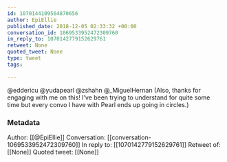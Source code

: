 ```yaml
---
id: 1070144109564870656
author: EpiEllie
published_date: 2018-12-05 02:33:32 +00:00
conversation_id: 1069533952472309760
in_reply_to: 1070142779152629761
retweet: None
quoted_tweet: None
type: tweet
tags:

---
```


@eddericu @yudapearl @zshahn @_MiguelHernan (Also, thanks for engaging with me on this! I’ve been trying to understand for quite some time but every convo I have with Pearl ends up going in circles.)

### Metadata

Author: [[@EpiEllie]]
Conversation: [[conversation-1069533952472309760]]
In reply to: [[1070142779152629761]]
Retweet of: [[None]]
Quoted tweet: [[None]]
